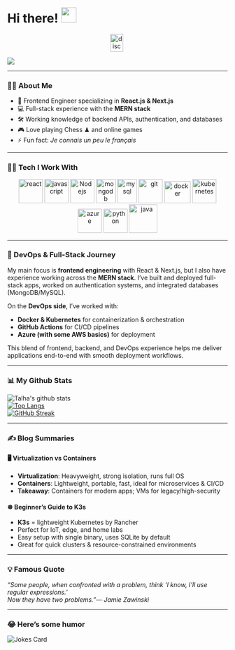 # Hi there! <img src="https://github.com/TheDudeThatCode/TheDudeThatCode/blob/master/Assets/Hi.gif" width="35" />

<p align="center">
<a href="http://discord.com/users/haWk#0357" target="blank"><img align="center" src="https://cdn.jsdelivr.net/npm/simple-icons@3.0.1/icons/discord.svg" alt="discord" height="40" width="30" /></a>&nbsp;
</p>

![](https://camo.githubusercontent.com/992babdffd8c74a1502de375fbdf7e4d54773242/68747470733a2f2f6d656469612e67697068792e636f6d656469612f53576f536b4e36447854737a71494b4571762f67697068792e676966)

---

### 👨‍💻 About Me
- 🎨 Frontend Engineer specializing in **React.js & Next.js**  
- 💻 Full-stack experience with the **MERN stack**  
- 🛠 Working knowledge of backend APIs, authentication, and databases  
- 🎮 Love playing Chess ♟ and online games  
- ⚡ Fun fact: *Je connais un peu le français*  

---

### 🧑‍💻 Tech I Work With

<p align="center">
  <img src="https://www.vectorlogo.zone/logos/reactjs/reactjs-icon.svg" alt="react" width="55" height="55"/>
  <img src="https://www.vectorlogo.zone/logos/javascript/javascript-icon.svg" alt="javascript" width="55" height="55"/>
  <img src="https://www.vectorlogo.zone/logos/nodejs/nodejs-icon.svg" alt="Nodejs" width="55" height="55"/>
  <img src="https://www.vectorlogo.zone/logos/mongodb/mongodb-icon.svg" alt="mongodb" width="45" height="55"/>
  <img src="https://www.vectorlogo.zone/logos/mysql/mysql-icon.svg" alt="mysql" width="45" height="55"/>
  <img src="https://www.vectorlogo.zone/logos/git-scm/git-scm-icon.svg" alt="git" width="55" height="55"/>
  <img src="https://www.vectorlogo.zone/logos/docker/docker-official.svg" alt="docker" width="60" height="50"/>
  <img src="https://www.vectorlogo.zone/logos/kubernetes/kubernetes-icon.svg" alt="kubernetes" width="55" height="55"/>
  <img src="https://www.vectorlogo.zone/logos/microsoft_azure/microsoft_azure-icon.svg" alt="azure" width="55" height="55"/>
  <img src="https://www.vectorlogo.zone/logos/python/python-icon.svg" alt="python" width="55" height="55"/>
  <img src="https://www.vectorlogo.zone/logos/java/java-icon.svg" alt="java" width="65" height="65"/> 
</p>

---

### 🚀 DevOps & Full-Stack Journey
My main focus is **frontend engineering** with React & Next.js, but I also have experience working across the **MERN stack**. I’ve built and deployed full-stack apps, worked on authentication systems, and integrated databases (MongoDB/MySQL).  

On the **DevOps side**, I’ve worked with:
- **Docker & Kubernetes** for containerization & orchestration  
- **GitHub Actions** for CI/CD pipelines  
- **Azure (with some AWS basics)** for deployment  

This blend of frontend, backend, and DevOps experience helps me deliver applications end-to-end with smooth deployment workflows.

---

### 📊 My Github Stats
![Talha's github stats](https://github-readme-stats.vercel.app/api?username=Talha-Ahmed-cs&show_icons=true&title_color=ffc857&icon_color=8ac926&text_color=daf7dc&bg_color=151515&hide=issues&count_private=true&include_all_commits=true)  
[![Top Langs](https://github-readme-stats.vercel.app/api/top-langs/?username=Talha-Ahmed-cs&layout=compact&text_color=daf7dc&bg_color=151515&hide=css,html,php)](https://github.com/anuraghazra/github-readme-stats)  
[![GitHub Streak](https://github-readme-streak-stats.herokuapp.com/?user=Talha-Ahmed-cs&theme=dark)](https://git.io/streak-stats)

---

### ✍️ Blog Summaries

#### 🖥 Virtualization vs Containers  
- **Virtualization**: Heavyweight, strong isolation, runs full OS  
- **Containers**: Lightweight, portable, fast, ideal for microservices & CI/CD  
- **Takeaway**: Containers for modern apps; VMs for legacy/high-security  

#### ☸️ Beginner’s Guide to K3s  
- **K3s** = lightweight Kubernetes by Rancher  
- Perfect for IoT, edge, and home labs  
- Easy setup with single binary, uses SQLite by default  
- Great for quick clusters & resource-constrained environments  

---

### 💡 Famous Quote
<i>“Some people, when confronted with a problem, think ‘I know, I’ll use regular expressions.’  
Now they have two problems.”— Jamie Zawinski</i>

---

### 😂 Here’s some humor
<img src="https://readme-jokes.vercel.app/api" alt="Jokes Card" />
